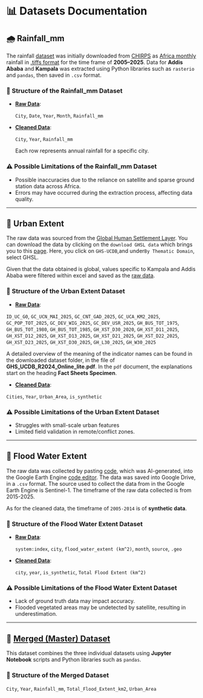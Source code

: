 # 📊 Datasets Documentation

## 🌧️ Rainfall_mm

The rainfall [dataset](https://drive.google.com/drive/folders/1mZhWEGfSIZ_lcjlARw6krktrlgfLcG5T)
 was initially downloaded from
[CHIRPS](https://data.chc.ucsb.edu/products/CHIRPS-2.0/) as
[Africa monthly](https://data.chc.ucsb.edu/products/CHIRPS-2.0/africa_monthly/)
rainfall in [.tiffs format](https://data.chc.ucsb.edu/products/CHIRPS-2.0/africa_monthly/tifs/)
 for the time frame of **2005–2025**.
Data for **Addis Ababa** and **Kampala** was extracted using Python
libraries such as `rasterio` and `pandas`, then saved in `.csv` format.

### 📁 Structure of the Rainfall_mm Dataset

- [**Raw Data**](https://github.com/MIT-Emerging-Talent/ET6-CDSP-group-01-repo/blob/main/1_datasets/raw_data/Rainfall_Data.csv):

  `City`, `Date`, `Year`, `Month`, `Rainfall_mm`

- [**Cleaned Data**](https://github.com/MIT-Emerging-Talent/ET6-CDSP-group-01-repo/blob/main/1_datasets/clean_data/yearly_rainfall.csv):

  `City`, `Year`, `Rainfall_mm`  
  
  Each row represents annual rainfall for a specific city.

### ⚠️ Possible Limitations of the Rainfall_mm Dataset

- Possible inaccuracies due to the reliance on satellite and sparse ground
  station data across Africa.
- Errors may have occurred during the extraction process, affecting data quality.

---

## 🌆 Urban Extent

The raw data was sourced from the [Global Human Settlement Layer](https://human-settlement.emergency.copernicus.eu/).
 You can download the data by clicking on the `download GHSL data` which brings
  you to this [page](https://human-settlement.emergency.copernicus.eu/download.php).
   Here, you click on `GHS-UCDB`,and under`By Thematic Domain`, select GHSL.

Given that the data obtained is global, values specific to Kampala and Addis
 Ababa were filtered within excel and saved as the [raw data](https://github.com/MIT-Emerging-Talent/ET6-CDSP-group-01-repo/blob/main/1_datasets/raw_data/GHSL_excel.xlsx).

### 📁 Structure of the Urban Extent Dataset

- [**Raw Data**](https://github.com/MIT-Emerging-Talent/ET6-CDSP-group-01-repo/blob/main/1_datasets/raw_data/GHSL_excel.xlsx):
  
`ID_UC_G0`, `GC_UCN_MAI_2025`, `GC_CNT_GAD_2025`, `GC_UCA_KM2_2025`,
 `GC_POP_TOT_2025`, `GC_DEV_WIG_2025`, `GC_DEV_USR_2025`, `GH_BUS_TOT_1975`,
  `GH_BUS_TOT_1980`, `GH_BUS_TOT_1985`, `GH_XST_D30_2020`, `GH_XST_D11_2025`,
   `GH_XST_D12_2025`, `GH_XST_D13_2025`, `GH_XST_D21_2025`, `GH_XST_D22_2025`,
    `GH_XST_D23_2025`, `GH_XST_D30_2025`, `GH_L30_2025`, `GH_W30_2025`

A detailed overview of the meaning of the indicator names can be found in the
 downloaded dataset folder, in the file of **GHS_UCDB_R2024_Online_lite.pdf**.
  In the `pdf` document, the explanations start on the heading **Fact Sheets Specimen**.

- [**Cleaned Data**](https://github.com/MIT-Emerging-Talent/ET6-CDSP-group-01-repo/blob/main/1_datasets/clean_data/Urban_synthetic_data.csv):
  
`Cities`, `Year`, `Urban_Area`, `is_synthetic`

### ⚠️ Possible Limitations of the Urban Extent Dataset

- Struggles with small-scale urban features
- Limited field validation in remote/conflict zones.

---

## 🌊 Flood Water Extent

The raw data was collected by pasting [code](https://code.earthengine.google.com/3dae86a50830daf2b0854acddd21d95b?noload=1),
which was AI-generated, into the Google Earth Engine [code editor](https://code.earthengine.google.com/).
The data was saved into Google Drive, in a `.csv` format. The source used to
collect the data from in the Google Earth Engine is Sentinel-1. The timeframe of
 the raw data collected is from 2015-2025.

As for the cleaned data, the timeframe of `2005-2014` is of **synthetic data**.

### 📁 Structure of the Flood Water Extent Dataset

- [**Raw Data**](https://github.com/MIT-Emerging-Talent/ET6-CDSP-group-01-repo/blob/main/1_datasets/raw_data/Monthly_Flood_Water_Extent_Kampala_Addis_2015_2025_km2.csv):

  `system:index`, `city`, `flood_water_extent (km^2)`, `month`, `source`, `.geo`

- [**Cleaned Data**](https://github.com/MIT-Emerging-Talent/ET6-CDSP-group-01-repo/blob/main/1_datasets/clean_data/flood_synthetic_data.csv):

  `city`, `year`, `is_synthetic`, `Total Flood Extent (km^2)`

### ⚠️ Possible Limitations of the Flood Water Extent Dataset

- Lack of ground truth data may impact accuracy.
- Flooded vegetated areas may be undetected by satellite, resulting in underestimation.

---

## 🧩 [Merged (Master) Dataset](https://github.com/MIT-Emerging-Talent/ET6-CDSP-group-01-repo/blob/main/1_datasets/clean_data/merged_data_new2.csv)

This dataset combines the three individual datasets using **Jupyter Notebook**
scripts and Python libraries such as `pandas`.

### 📁 Structure of the Merged Dataset

`City`, `Year`, `Rainfall_mm`, `Total_Flood_Extent_km2`, `Urban_Area`
